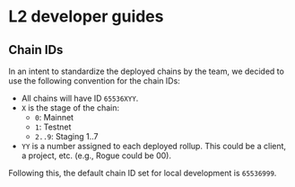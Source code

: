 # L2 developer guides

## Chain IDs

In an intent to standardize the deployed chains by the team, we decided to use the following convention for the chain IDs:

- All chains will have ID `65536XYY`.
- `X` is the stage of the chain:
  - `0`: Mainnet
  - `1`: Testnet
  - `2..9`: Staging 1..7
- `YY` is a number assigned to each deployed rollup. This could be a client, a project, etc. (e.g., Rogue could be 00).

Following this, the default chain ID set for local development is `65536999`.
